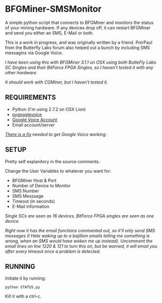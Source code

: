 BFGMiner-SMSMonitor
===================

A simple python script that connects to BFGMiner and monitors the status of your mining hardware.  If any devices drop off, it can restart BFGMiner and send you either an SMS, E-Mail or both.

This is a work in progress, and was originally written by a friend.  PolrPaul from the Butterfly Labs forum also helped out a bunch by including SMS messagins via Google Voice.

*I have been using this with BFGMiner 3.1.1 on OSX using both ButteFly Labs SC Singles and their BitForce FPGA Singles, so I haven't tested it with any other hardware.*

*It should work with CGMiner, but I haven't tested it.*


REQUIREMENTS
------------

* Python (I'm using 2.7.2 on OSX Lion)
* [pygooglevoice](https://code.google.com/p/pygooglevoice/)
* [Google Voice Account](https://voice.google.com)
* Email account/server

*[There is a fix](https://code.google.com/r/bwpayne-pygooglevoice-auth-fix/source/checkout) needed to get Google Voice working.*

SETUP
-----

Pretty self explanitory in the source comments.

Change the User Variables to whatever you want for:

* BFGMiner Host & Port
* Number of Device to Monitor
* SMS Number
* SMS Messsage
* Timeout (in seconds)
* E-Mail information

*Single SCs are seen as 16 devices, BitForce FPGA singles are seen as one device.*

*Right now it has the email functions commented out, so it'll only send SMS messages (I Hate waking up to a bajillion emails telling me something is wrong, when an SMS would have woken me up instead).  Uncomment the email lines on line 1220 & 121 to turn this on, but be warned, it will email you after every timeout once a problem is detected.*


RUNNING
-------

Initiate it by running:

    python STATUS.py

Kill it with a ctrl-c.

